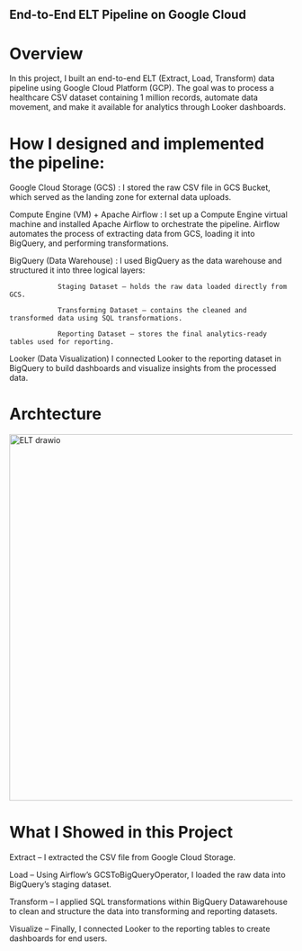 ## End-to-End ELT Pipeline on Google Cloud
# Overview

In this project, I built an end-to-end ELT (Extract, Load, Transform) data pipeline using Google Cloud Platform (GCP).
The goal was to process a healthcare CSV dataset containing 1 million records, automate data movement, and make it available for analytics through Looker dashboards.

# How I designed and implemented the pipeline:

Google Cloud Storage (GCS) : I stored the raw CSV file in GCS Bucket, which served as the landing zone for external data uploads.

Compute Engine (VM) + Apache Airflow : I set up a Compute Engine virtual machine and installed Apache Airflow to orchestrate the pipeline.
Airflow automates the process of extracting data from GCS, loading it into BigQuery, and performing transformations.

BigQuery (Data Warehouse) : I used BigQuery as the data warehouse and structured it into three logical layers:

                Staging Dataset – holds the raw data loaded directly from GCS.

                Transforming Dataset – contains the cleaned and transformed data using SQL transformations.

                Reporting Dataset – stores the final analytics-ready tables used for reporting.

Looker (Data Visualization)
I connected Looker to the reporting dataset in BigQuery to build dashboards and visualize insights from the processed data.

# Archtecture
<img width="1201" height="651" alt="ELT drawio" src="https://github.com/user-attachments/assets/63608b40-2350-4929-984f-f87300bbb79b" />



# What I Showed in this Project

Extract – I extracted the CSV file from Google Cloud Storage.

Load – Using Airflow’s GCSToBigQueryOperator, I loaded the raw data into BigQuery’s staging dataset.

Transform – I applied SQL transformations within BigQuery Datawarehouse to clean and structure the data into transforming and reporting datasets.

Visualize – Finally, I connected Looker to the reporting tables to create dashboards for end users.
